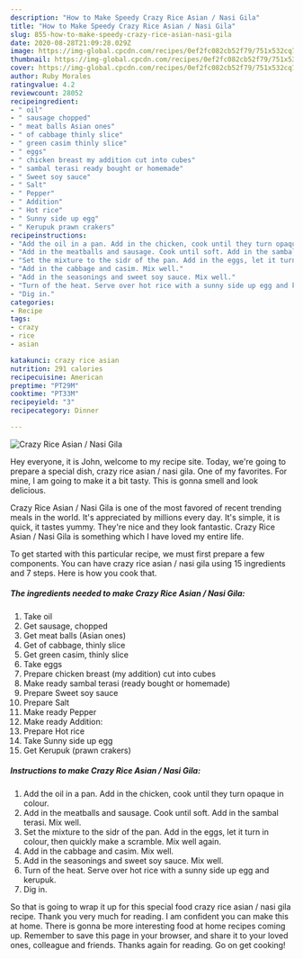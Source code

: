 ```yaml
---
description: "How to Make Speedy Crazy Rice Asian / Nasi Gila"
title: "How to Make Speedy Crazy Rice Asian / Nasi Gila"
slug: 855-how-to-make-speedy-crazy-rice-asian-nasi-gila
date: 2020-08-28T21:09:28.029Z
image: https://img-global.cpcdn.com/recipes/0ef2fc082cb52f79/751x532cq70/crazy-rice-asian-nasi-gila-recipe-main-photo.jpg
thumbnail: https://img-global.cpcdn.com/recipes/0ef2fc082cb52f79/751x532cq70/crazy-rice-asian-nasi-gila-recipe-main-photo.jpg
cover: https://img-global.cpcdn.com/recipes/0ef2fc082cb52f79/751x532cq70/crazy-rice-asian-nasi-gila-recipe-main-photo.jpg
author: Ruby Morales
ratingvalue: 4.2
reviewcount: 28052
recipeingredient:
- " oil"
- " sausage chopped"
- " meat balls Asian ones"
- " of cabbage thinly slice"
- " green casim thinly slice"
- " eggs"
- " chicken breast my addition cut into cubes"
- " sambal terasi ready bought or homemade"
- " Sweet soy sauce"
- " Salt"
- " Pepper"
- " Addition"
- " Hot rice"
- " Sunny side up egg"
- " Kerupuk prawn crakers"
recipeinstructions:
- "Add the oil in a pan. Add in the chicken, cook until they turn opaque in colour."
- "Add in the meatballs and sausage. Cook until soft. Add in the sambal terasi. Mix well."
- "Set the mixture to the sidr of the pan. Add in the eggs, let it turn in colour, then quickly make a scramble. Mix well again."
- "Add in the cabbage and casim. Mix well."
- "Add in the seasonings and sweet soy sauce. Mix well."
- "Turn of the heat. Serve over hot rice with a sunny side up egg and kerupuk."
- "Dig in."
categories:
- Recipe
tags:
- crazy
- rice
- asian

katakunci: crazy rice asian 
nutrition: 291 calories
recipecuisine: American
preptime: "PT29M"
cooktime: "PT33M"
recipeyield: "3"
recipecategory: Dinner

---
```



![Crazy Rice Asian / Nasi Gila](https://img-global.cpcdn.com/recipes/0ef2fc082cb52f79/751x532cq70/crazy-rice-asian-nasi-gila-recipe-main-photo.jpg)

Hey everyone, it is John, welcome to my recipe site. Today, we're going to prepare a special dish, crazy rice asian / nasi gila. One of my favorites. For mine, I am going to make it a bit tasty. This is gonna smell and look delicious.

Crazy Rice Asian / Nasi Gila is one of the most favored of recent trending meals in the world. It's appreciated by millions every day. It's simple, it is quick, it tastes yummy. They're nice and they look fantastic. Crazy Rice Asian / Nasi Gila is something which I have loved my entire life.




To get started with this particular recipe, we must first prepare a few components. You can have crazy rice asian / nasi gila using 15 ingredients and 7 steps. Here is how you cook that.

<!--inarticleads1-->

##### The ingredients needed to make Crazy Rice Asian / Nasi Gila:

1. Take  oil
1. Get  sausage, chopped
1. Get  meat balls (Asian ones)
1. Get  of cabbage, thinly slice
1. Get  green casim, thinly slice
1. Take  eggs
1. Prepare  chicken breast (my addition) cut into cubes
1. Make ready  sambal terasi (ready bought or homemade)
1. Prepare  Sweet soy sauce
1. Prepare  Salt
1. Make ready  Pepper
1. Make ready  Addition:
1. Prepare  Hot rice
1. Take  Sunny side up egg
1. Get  Kerupuk (prawn crakers)




<!--inarticleads2-->

##### Instructions to make Crazy Rice Asian / Nasi Gila:

1. Add the oil in a pan. Add in the chicken, cook until they turn opaque in colour.
1. Add in the meatballs and sausage. Cook until soft. Add in the sambal terasi. Mix well.
1. Set the mixture to the sidr of the pan. Add in the eggs, let it turn in colour, then quickly make a scramble. Mix well again.
1. Add in the cabbage and casim. Mix well.
1. Add in the seasonings and sweet soy sauce. Mix well.
1. Turn of the heat. Serve over hot rice with a sunny side up egg and kerupuk.
1. Dig in.




So that is going to wrap it up for this special food crazy rice asian / nasi gila recipe. Thank you very much for reading. I am confident you can make this at home. There is gonna be more interesting food at home recipes coming up. Remember to save this page in your browser, and share it to your loved ones, colleague and friends. Thanks again for reading. Go on get cooking!
